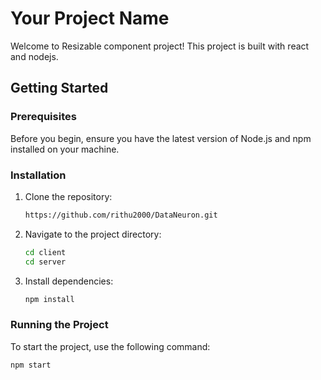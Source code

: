 # Your Project Name

Welcome to Resizable component project! This project is built with react and nodejs.

## Getting Started

### Prerequisites

Before you begin, ensure you have the latest version of Node.js and npm installed on your machine.

### Installation

1. Clone the repository:

    ```bash
    https://github.com/rithu2000/DataNeuron.git
    ```

2. Navigate to the project directory:

    ```bash
    cd client
    cd server
    ```

3. Install dependencies:

    ```bash
    npm install
    ```

### Running the Project

To start the project, use the following command:

```bash
npm start
